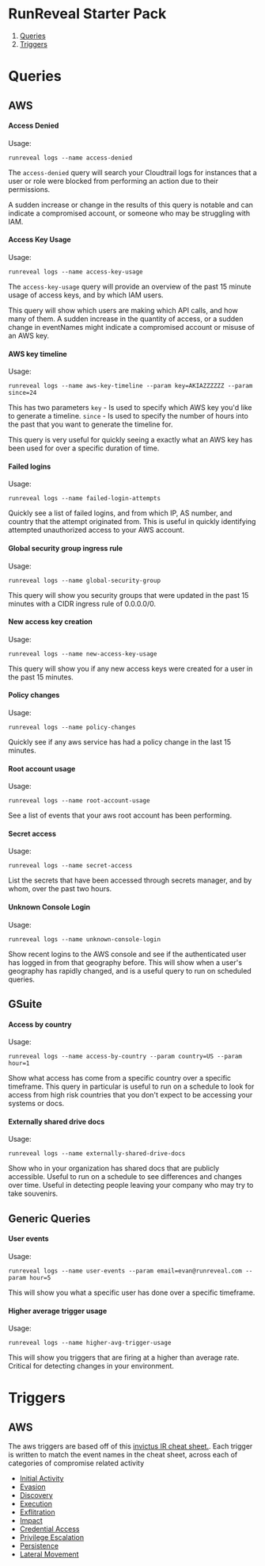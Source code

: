 # RunReveal Starter Pack
1. [Queries](#queries)
2. [Triggers](#triggers)

# Queries
## AWS
#### Access Denied
Usage:
```
runreveal logs --name access-denied
```
The `access-denied` query will search your Cloudtrail logs for instances that a user or role were blocked from performing an action due to their permissions.

A sudden increase or change in the results of this query is notable and can indicate a compromised account, or someone who may be struggling with IAM.

#### Access Key Usage
Usage:
```
runreveal logs --name access-key-usage
```
The `access-key-usage` query will provide an overview of the past 15 minute usage of access keys, and by which IAM users.

This query will show which users are making which API calls, and how many of them. A sudden increase in the quantity of access, or a sudden change in eventNames might indicate a compromised account or misuse of an AWS key.

#### AWS key timeline
Usage:
```
runreveal logs --name aws-key-timeline --param key=AKIAZZZZZZ --param since=24
```
This has two parameters
`key` -  Is used to specify which AWS key you'd like to generate a timeline.
`since` - Is used to specify the number of hours into the past that you want to generate the timeline for.

This query is very useful for quickly seeing a exactly what an AWS key has been used for over a specific duration of time.

#### Failed logins
Usage:
```
runreveal logs --name failed-login-attempts
```

Quickly see a list of failed logins, and from which IP, AS number, and country that the attempt originated from. This is useful in quickly identifying attempted unauthorized access to your AWS account.

#### Global security group ingress rule
Usage:
````
runreveal logs --name global-security-group
````

This query will show you security groups that were updated in the past 15 minutes with a CIDR ingress rule of 0.0.0.0/0.

#### New access key creation
Usage:
````
runreveal logs --name new-access-key-usage
````

This query will show you if any new access keys were created for a user in the past 15 minutes.

#### Policy changes
Usage:
````
runreveal logs --name policy-changes
````

Quickly see if any aws service has had a policy change in the last 15 minutes.

#### Root account usage
Usage:
````
runreveal logs --name root-account-usage
````

See a list of events that your aws root account has been performing.

#### Secret access
Usage:
```
runreveal logs --name secret-access
```
List the secrets that have been accessed through secrets manager, and by whom, over the past two hours.

#### Unknown Console Login
Usage:
```
runreveal logs --name unknown-console-login
```
Show recent logins to the AWS console and see if the authenticated user has logged in from that geography before. This will show when a user's geography has rapidly changed, and is a useful query to run on scheduled queries.

## GSuite
#### Access by country
Usage:
```
runreveal logs --name access-by-country --param country=US --param hour=1
```
Show what access has come from a specific country over a specific timeframe. This query in particular is useful to run on a schedule to look for access from high risk countries that you don't expect to be accessing your systems or docs.

#### Externally shared drive docs
Usage:
```
runreveal logs --name externally-shared-drive-docs
```
Show who in your organization has shared docs that are publicly accessible. Useful to run on a schedule to see differences and changes over time. Useful in detecting people leaving your company who may try to take souvenirs. 

## Generic Queries
#### User events
Usage:
```
runreveal logs --name user-events --param email=evan@runreveal.com --param hour=5
```
This will show you what a specific user has done over a specific timeframe.

#### Higher average trigger usage
Usage:
```
runreveal logs --name higher-avg-trigger-usage
```

This will show you triggers that are firing at a higher than average rate. Critical for detecting changes in your environment.


# Triggers
## AWS
The aws triggers are based off of this [invictus IR cheat sheet.](https://invictus-ir.medium.com/aws-cloudtrail-cheat-sheet-dcf2b92e37e2). Each trigger is written to match the event names in the cheat sheet, across each of categories of compromise related activity 
 - [Initial Activity](https://github.com/runreveal/starterpack/blob/main/aws/triggers/initial-access.py)
 - [Evasion](https://github.com/runreveal/starterpack/blob/main/aws/triggers/evasion.py)
 - [Discovery](https://github.com/runreveal/starterpack/blob/main/aws/triggers/discovery.py)
 - [Execution](https://github.com/runreveal/starterpack/blob/main/aws/triggers/execution.py)
 - [Exflitration](https://github.com/runreveal/starterpack/blob/main/aws/triggers/exfil.py)
 - [Impact](https://github.com/runreveal/starterpack/blob/main/aws/triggers/impact.py)
 - [Credential Access](https://github.com/runreveal/starterpack/blob/main/aws/triggers/secrets.py)
 - [Privilege Escalation](https://github.com/runreveal/starterpack/blob/main/aws/triggers/priv-escalation.py)
 - [Persistence](https://github.com/runreveal/starterpack/blob/main/aws/triggers/persistence.py)
 - [Lateral Movement](https://github.com/runreveal/starterpack/blob/main/aws/triggers/lateral-movement.py)


  